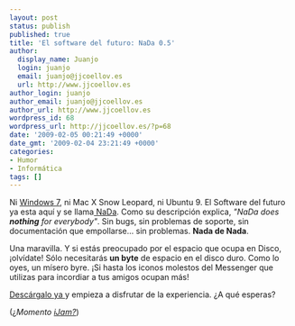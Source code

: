 ```yaml
---
layout: post
status: publish
published: true
title: 'El software del futuro: NaDa 0.5'
author:
  display_name: Juanjo
  login: juanjo
  email: juanjo@jjcoellov.es
  url: http://www.jjcoellov.es
author_login: juanjo
author_email: juanjo@jjcoellov.es
author_url: http://www.jjcoellov.es
wordpress_id: 68
wordpress_url: http://jjcoellov.es/?p=68
date: '2009-02-05 00:21:49 +0000'
date_gmt: '2009-02-04 23:21:49 +0000'
categories:
- Humor
- Informática
tags: []
---
```

<p>Ni <a href="http://i.gizmodo.com/5129919/our-first-windows-7-bsod">Windows 7</a>, ni Mac X Snow Leopard, ni Ubuntu 9. El Software del futuro ya esta aquí y se llama<a href="http://www.bernardbelanger.com/computing/NaDa/index.php"> NaDa</a>. Como su descripción explica, <em>"NaDa does <strong>nothing</strong> for everybody"</em>. Sin bugs, sin problemas de soporte, sin documentación que empollarse... sin problemas. <strong>Nada de Nada</strong>.</p>
<p>Una maravilla. Y si estás preocupado por el espacio que ocupa en Disco, ¡olvídate! Sólo necesitarás <strong>un byte</strong> de espacio en el disco duro. Como lo oyes, un mísero byre. ¡Si hasta los iconos molestos del Messenger que utilizas para incordiar a tus amigos ocupan más!</p>
<p> <a href="http://www.bernardbelanger.com/computing/NaDa/index.php">Descárgalo ya </a>y empieza a disfrutar de la experiencia.  ¿A qué esperas? </p>
<p>(¿<em>Momento <a href="http://www.ijam.es">iJam?</a></em>)</p>
